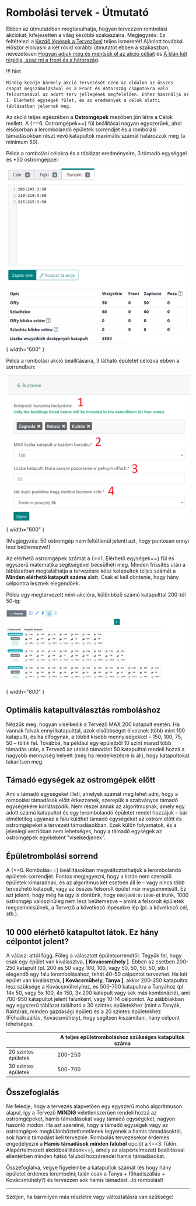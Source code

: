 # Rombolási tervek - Útmutató

Ebben az útmutatóban megtanulhatja, hogyan tervezzen rombolási akciókat, kifejezetten a világ későbbi szakaszaira. Megjegyzés: Ez feltételezi a [Kezdő lépések a Tervezővel](./../first_steps/index.md) teljes ismeretét! Ajánlott továbbá először elolvasni a két rövid korábbi útmutatót ebben a szakaszban, nevezetesen [Hogyan adjuk meg és mentsük el az akció céljait](./two_regions_of_the_tribe.md) és [A klán két régiója, azaz mi a front és a hátország](./two_regions_of_the_tribe.md).

!!! hint

    Mindig kezdje bármely akció tervezését ezen az oldalon az összes csapat megszámolásával és a Front és Hátország csapatokra való felosztásával az adott terv jellegének megfelelően. Ehhez használja az 1. Elérhető egységek fület, és az eredmények a célok alatti táblázatban jelennek meg.

Az akció teljes egészében a **Ostromgépek** mezőben jön létre a Célok mellett. A {==6. Ostromgépek==} fül beállításai nagyon egyszerűek, ahol elsősorban a lerombolandó épületek sorrendjét és a rombolási támadásokban részt vevő katapultok maximális számát határozzuk meg (a minimum 50).

Példa a rombolási célokra és a táblázat eredményeire, 3 támadó egységgel és \*50 ostromgéppel:

![alt text](image-24.png){ width="600" }

Példa a rombolási akció beállításaira, 3 látható épületet célozva ebben a sorrendben:

![alt text](image-25.png){ width="600" }

(Megjegyzés: 50 ostromgép nem feltétlenül jelenti azt, hogy pontosan ennyi lesz beütemezve!)

Az elérhető ostromgépek számát a {==1. Elérhető egységek==} fül és egyszerű matematika segítségével becsülheti meg. Minden frissítés után a táblázatban megtalálhatja a tervezésre kész katapultok teljes számát a **Minden elérhető katapult száma** alatt. Csak el kell döntenie, hogy hány célpontra lesznek elegendőek.

Példa egy megtervezett mini-akcióra, különböző számú katapulttal 200-tól 50-ig:

![alt text](image-26.png){ width="600" }

## Optimális katapultválasztás romboláshoz

Nézzük meg, hogyan viselkedik a Tervező MAX 200 katapult esetén. Ha vannak falvak ennyi katapulttal, azok elsőbbséget élveznek (több mint 100 katapult), és ha elfogynak, a többit kisebb mennyiségekkel – 150, 100, 75, 50 – töltik fel. Továbbá, ha például egy épületből 10 szint marad több támadás után, a Tervező az utolsó támadást 50 katapulttal rendeli hozzá a nagyobb mennyiség helyett (még ha rendelkezésre is áll), hogy katapultokat takarítson meg.

## Támadó egységek az ostromgépek előtt

Ami a támadó egységeket illeti, amelyek számát meg lehet adni, hogy a rombolási támadások előtt érkezzenek, szerepük a szabványos támadó egységekére korlátozódik. Nem részei annak az algoritmusnak, amely egy adott számú katapultot és egy lerombolandó épületet rendel hozzájuk – bár elméletileg ugyanaz a falu küldhet támadó egységeket az ostrom előtt és ostromgépeket a tervezett támadásokban. Ezek külön folyamatok, és a jelenlegi verzióban nem lehetséges, hogy a támadó egységek az ostromgépek egyikeként "viselkedjenek".

## Épületrombolási sorrend

A {==6. Rombolás==} beállításokban megváltoztathatjuk a lerombolandó épületek sorrendjét. Fontos megjegyezni, hogy a listán nem szereplő épületek kimaradnak, és az algoritmus két esetben áll le – vagy nincs több tervezhető katapult, vagy az összes felsorolt épület már megsemmisült. Ez azt jelenti, hogy még ha úgy is döntünk, hogy `000|000:0:1000`-et írunk, 1000 ostromgép valószínűleg nem lesz beütemezve – amint a felsorolt épületek megsemmisülnek, a Tervező a következő lépésekre lép (pl. a következő cél, stb.).

## 10 000 elérhető katapultot látok. Ez hány célpontot jelent?

A válasz: attól függ. Főleg a választott épületsorrendtől. Tegyük fel, hogy csak egy épület van kiválasztva, **[ Kovácsműhely ]**. Ebben az esetben 200-250 katapult (pl. 200 és 50 vagy 100, 100, vagy 50, 50, 50, 50, stb.) elegendő egy falu lerombolásához, tehát 40-50 célpontot tervezhet. Ha két épület van kiválasztva, **[ Kovácsműhely, Tanya ]**, akkor 200-250 katapultra lesz szüksége a Kovácsműhelyhez, és 500-700 katapultra a Tanyához (pl. 14x 50, vagy 5x 100, 4x 150, 3x 200 katapult vagy sok más kombináció), ami 700-950 katapultot jelent falunként, vagy 10-14 célpontot. Az alábbiakban egy egyszerű táblázat található a 30 szintes épületekhez (mint a Tanyák, Raktárak, minden gazdasági épület) és a 20 szintes épületekhez (Főhadiszállás, Kovácsműhely), hogy segítsen kiszámítani, hány célpont lehetséges.

|                     | A teljes épületromboláshoz szükséges katapultok száma |
| ------------------- | ----------------------------------------------------- |
| 20 szintes épületek | 200-250                                               |
| 30 szintes épületek | 500-700                                               |

## Összefoglalás

Ne feledje, hogy a tervezés alapvetően egy egyszerű mohó algoritmuson alapul, így a Tervező **MINDIG** véletlenszerűen rendeli hozzá az ostromgépeket, hamis támadásokat vagy támadó egységeket, nagyon hasonló módon. Ha azt szeretné, hogy a támadó egységek vagy az ostromgépek megkülönböztethetetlenek legyenek a hamis támadásoktól, sok hamis támadást kell terveznie. Rombolás tervezésekor érdemes engedélyezni a **Hamis támadások minden faluból** opciót a {==3. fülön. Alapértelmezett akcióbeállítások==}, amely az alapértelmezett beállítással ellentétben minden hátsó faluból hozzárendel hamis támadásokat.

Összefoglalva, vegye figyelembe a katapultok számát (és hogy hány épületet érdemes lerombolni; talán csak a Tanya + főhadiszállás + Kovácsműhely?) és tervezzen sok hamis támadást. Jó rombolást!

---

Szóljon, ha bármilyen más részletre vagy változtatásra van szüksége!
